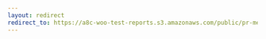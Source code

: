 ```yaml
---
layout: redirect
redirect_to: https://a8c-woo-test-reports.s3.amazonaws.com/public/pr-merge/45509/api/index.html
---
```


